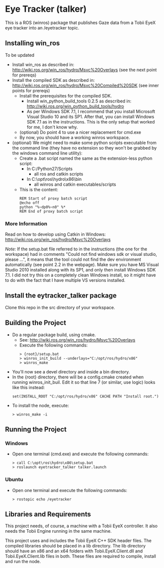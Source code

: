 Eye Tracker (talker)
====================

This is a ROS (winros) package that publishes Gaze data from a Tobii EyeX eye tracker into an /eyetracker topic.


## Installing win_ros

To be updated

  - Install win_ros as described in: http://wiki.ros.org/win_ros/hydro/Msvc%20Overlays (see the next point for prereqs)
  - Install the compiled SDK as described in: http://wiki.ros.org/win_ros/hydro/Msvc%20Compiled%20SDK  (see inner points for prereqs)
    - Install the prerequisites for the compiled SDK.
      - Install win_python_build_tools 0.2.5 as described in: http://wiki.ros.org/win_python_build_tools/hydro
      - As per Windows SDK 7.1, I recommend that you install Microsoft Visual Studio 10 and its SP1. After that, you can install Windows SDK 7.1 as in the instructions. This is the only setup that worked for me, I don't know why.
    - (optional) Do point 4 to use a nicer replacement for cmd.exe
    - By now, you should have a working winros workspace.
  - (optional) We might need to make some python scripts executable from the command line (they have no extension so they won't be grabbed by the windows command line utility):
    - Create a .bat script named the same as the extension-less python script:
      - In C:/Python27/Scripts
        - all ros and catkin scripts
      - In C:\opt\ros\hydro\x86\bin
        - all winros and catkin executables/scripts
    - This is the content:
      ```
      REM Start of proxy batch script
      @echo off
      python "%~dp0%~n0" %*
      REM End of proxy batch script
      ```

### More Information

Read on how to develop using Catkin in Windows: http://wiki.ros.org/win_ros/hydro/Msvc%20Overlays

*Note:*
If the setup.bat file referred to in the instructions (the one for the workspace) had in comments "Could not find windows sdk or visual studio, please ...", it means that the tool could not find the dev environment automatically (see point 2.2 in the webpage). Make sure you have MS Visual Studio 2010 installed along with its SP1, and only then install Windows SDK 7.1. I did not try this on a completely clean Windows install, so it might have to do with the fact that I have multiple VS versions installed.


## Install the eytracker_talker package

Clone this repo in the src directory of your workspace.


## Building the Project

  - Do a regular package build, using cmake.
    - See: http://wiki.ros.org/win_ros/hydro/Msvc%20Overlays
    - Execute the following commands:
      ```
      > {root}/setup.bat
      > winros_init_build --underlays="C:/opt/ros/hydro/x86"
      > winros_make
      ```
  - You'll now see a devel directory and inside a bin directory.
  - In the {root} directory, there will be a config.cmake created when running winros_init_buil. Edit it so that line 7 (or similar, use logic) looks like this instead:
    ```
    set(INSTALL_ROOT "C:/opt/ros/hydro/x86" CACHE PATH "Install root.")
    ```
  - To install the node, execute:
    ```
    > winros_make -i
    ```

## Running the Project

### Windows

  - Open one terminal (cmd.exe) and execute the following commands:
    ```
    > call C:\opt\ros\hydro\x86\setup.bat
    > roslaunch eyetracker_talker talker.launch
    ```

### Ubuntu

  - Open one terminal and execute the following commands:
    ```
    > rostopic echo /eyetracker
    ```

## Libraries and Requirements

This project needs, of course, a machine with a Tobii EyeX controller. It also needs the Tobii Engine running in the same machine.

This project uses and includes the Tobii EyeX C++ SDK header files. The compiled libraries should be placed in a lib directory. The lib directory should have an x86 and an x64 folders with Tobii.EyeX.Client.dll and Tobii.EyeX.Client.lib files in both. These files are required to compile, install and run the node.